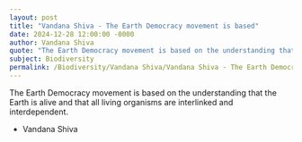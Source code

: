 ```yaml
---
layout: post
title: "Vandana Shiva - The Earth Democracy movement is based"
date: 2024-12-28 12:00:00 -0000
author: Vandana Shiva
quote: "The Earth Democracy movement is based on the understanding that the Earth is alive and that all living organisms are interlinked and interdependent."
subject: Biodiversity
permalink: /Biodiversity/Vandana Shiva/Vandana Shiva - The Earth Democracy movement is based
---
```


The Earth Democracy movement is based on the understanding that the Earth is alive and that all living organisms are interlinked and interdependent.

- Vandana Shiva
